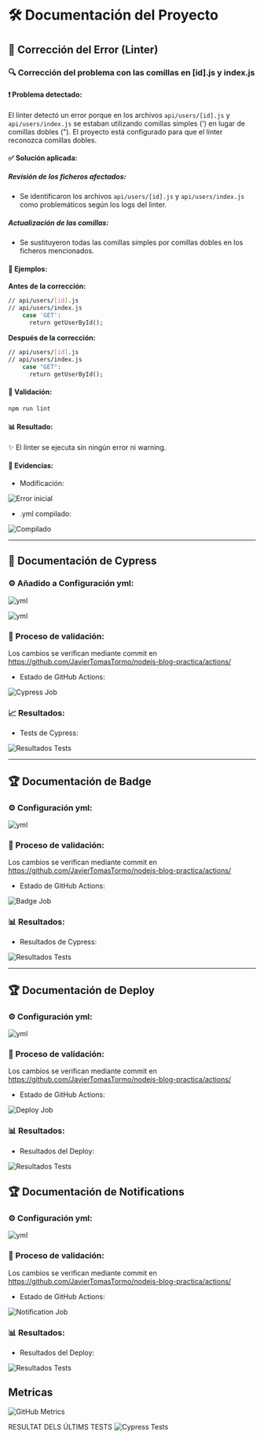# 🛠️ Documentación del Proyecto

## 📝 Corrección del Error (Linter)

### 🔍 Corrección del problema con las comillas en [id].js y index.js

#### ❗ Problema detectado:
El linter detectó un error porque en los archivos `api/users/[id].js` y `api/users/index.js` se estaban utilizando comillas simples (') en lugar de comillas dobles ("). El proyecto está configurado para que el linter reconozca comillas dobles.

#### ✅ Solución aplicada:

##### Revisión de los ficheros afectados:
- Se identificaron los archivos `api/users/[id].js` y `api/users/index.js` como problemáticos según los logs del linter.

##### Actualización de las comillas:
- Se sustituyeron todas las comillas simples por comillas dobles en los ficheros mencionados.

#### 📄 Ejemplos:

**Antes de la corrección:**
```sh
// api/users/[id].js 
// api/users/index.js
    case 'GET':
      return getUserById();
```


**Después de la corrección:**

```sh
// api/users/[id].js
// api/users/index.js
    case "GET":
      return getUserById();
```


#### 🚀 Validación:
```sh
npm run lint
```


#### 📊 Resultado:
✨ El linter se ejecuta sin ningún error ni warning.

#### 📸 Evidencias:
- Modificación: 

![Error inicial](/img/1.png)
- .yml compilado: 

![Compilado](/img/2.png)

---

## 🧪 Documentación de Cypress

### ⚙️ Añadido a Configuración yml:

![yml](/img/6.png)

![yml](/img/5.png)

### 🔄 Proceso de validación:
Los cambios se verifican mediante commit en https://github.com/JavierTomasTormo/nodejs-blog-practica/actions/
- Estado de GitHub Actions: 

![Cypress Job](/img/3.png)

### 📈 Resultados:
- Tests de Cypress: 

![Resultados Tests](/img/4.png)

---

## 🏆 Documentación de Badge

### ⚙️ Configuración yml:

![yml](/img/8.png)

### 🔄 Proceso de validación:
Los cambios se verifican mediante commit en https://github.com/JavierTomasTormo/nodejs-blog-practica/actions/
- Estado de GitHub Actions: 

![Badge Job](/img/7.png)

### 📊 Resultados:
- Resultados de Cypress: 

![Resultados Tests](/img/9.png)

---

## 🏆 Documentación de Deploy

### ⚙️ Configuración yml:

![yml](/img/10.png)

### 🔄 Proceso de validación:
Los cambios se verifican mediante commit en https://github.com/JavierTomasTormo/nodejs-blog-practica/actions/
- Estado de GitHub Actions: 

![Deploy Job](/img/11.png)

### 📊 Resultados:
- Resultados del Deploy: 

![Resultados Tests](/img/12.png)

## 🏆 Documentación de Notifications

### ⚙️ Configuración yml:

![yml](/img/13.png)

### 🔄 Proceso de validación:
Los cambios se verifican mediante commit en https://github.com/JavierTomasTormo/nodejs-blog-practica/actions/
- Estado de GitHub Actions: 

![Notification Job](/img/14.png)

### 📊 Resultados:
- Resultados del Deploy: 

![Resultados Tests](/img/.png)

## Metricas

![GitHub Metrics](./github-metrics.svg)


RESULTAT DELS ÚLTIMS TESTS
![Cypress Tests](https://img.shields.io/badge/test-success-green)